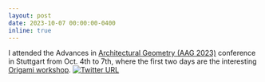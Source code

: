 ```yaml
---
layout: post
date: 2023-10-07 00:00:00-0400
inline: true
---
```


I attended the Advances in [Architectural Geometry (AAG 2023)](https://www.aag2023.com/) conference in Stuttgart from Oct. 4th to 7th, where the first two days are the interesting <a href="https://www.huiwang.me/projects/12_project/">Origami workshop</a>. 
[![Twitter URL](https://img.shields.io/twitter/url/https/twitter.com/LabOrigami.svg?style=social&label=Follow%20%40LabOrigami)](https://twitter.com/LabOrigami/status/1710041520827462083)